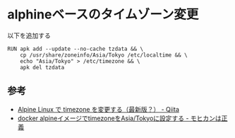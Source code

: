 # alphineベースのタイムゾーン変更

以下を追加する

    RUN apk add --update --no-cache tzdata && \
        cp /usr/share/zoneinfo/Asia/Tokyo /etc/localtime && \
        echo "Asia/Tokyo" > /etc/timezone && \
        apk del tzdata

## 参考

- [Alpine Linux で timezone を変更する（最新版？） - Qiita](https://qiita.com/yukin01/items/dff2c68b15b9ddf6c070)
- [docker alpineイメージでtimezoneをAsia/Tokyoに設定する - モヒカンは正義](https://blog.pinkumohikan.com/entry/set-timezone-to-asia-tokyo-on-docker-alpine-linux)